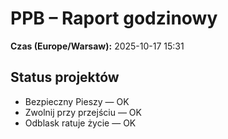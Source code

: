 # PPB – Raport godzinowy
**Czas (Europe/Warsaw):** 2025-10-17 15:31

## Status projektów
- Bezpieczny Pieszy — OK
- Zwolnij przy przejściu — OK
- Odblask ratuje życie — OK


